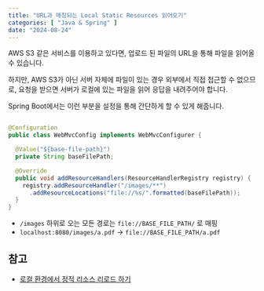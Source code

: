 ```yaml
---
title: "URL과 매칭되는 Local Static Resources 읽어오기"
categories: [ "Java & Spring" ]
date: "2024-08-24"
---
```


AWS S3 같은 서비스를 이용하고 있다면, 업로드 된 파일의 URL을 통해 파일을 읽어올 수 있습니다.

하지만, AWS S3가 아닌 서버 자체에 파일이 있는 경우 외부에서 직접 접근할 수 없으므로, 요청을 받으면 서버가 로컬에 있는 파일을 읽어 응답을 내려주어야 합니다.

Spring Boot에서는 이런 부분을 설정을 통해 간단하게 할 수 있게 해줍니다.

```java

@Configuration
public class WebMvcConfig implements WebMvcConfigurer {

  @Value("${base-file-path}")
  private String baseFilePath;

  @Override
  public void addResourceHandlers(ResourceHandlerRegistry registry) {
    registry.addResourceHandler("/images/**")
      .addResourceLocations("file://%s/".formatted(baseFilePath));
  }
}

```

- `/images` 하위로 오는 모든 경로는 `file://BASE_FILE_PATH/` 로 매핑
- `localhost:8080/images/a.pdf` → `file://BASE_FILE_PATH/a.pdf`

## 참고

- [로컬 환경에서 정적 리소스 리로드 하기](https://bottom-to-top.tistory.com/39)
